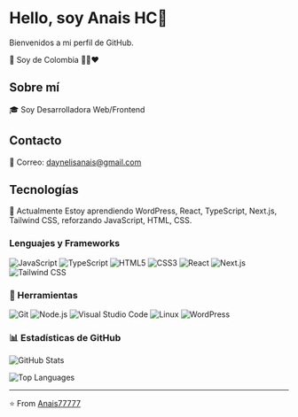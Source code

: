 # Hello, soy Anais HC👋

Bienvenidos a mi perfil de GitHub.

📍 Soy de Colombia 💛💙❤️

## Sobre mí

🎓 Soy Desarrolladora Web/Frontend

## Contacto

📧 Correo: [daynelisanais@gmail.com](mailto:daynelisanais@gmail.com)

<!--También podemos conectar a través de mi

[![LinkedIn](https://img.shields.io/badge/LinkedIn-%230077B5.svg?style=flat&logo=linkedin&logoColor=white)]()-->

## Tecnologías

🌱 Actualmente Estoy aprendiendo WordPress, React, TypeScript, Next.js, Tailwind CSS, reforzando JavaScript, HTML, CSS.

### Lenguajes y Frameworks

![JavaScript](https://img.shields.io/badge/JavaScript-%23323330.svg?style=flat&logo=javascript&logoColor=%23F7DF1E)
![TypeScript](https://img.shields.io/badge/TypeScript-%23007ACC.svg?style=flat&logo=typescript&logoColor=white)
![HTML5](https://img.shields.io/badge/HTML5-%23E34F26.svg?style=flat&logo=html5&logoColor=white)
![CSS3](https://img.shields.io/badge/CSS3-%231572B6.svg?style=flat&logo=css3&logoColor=white)
![React](https://img.shields.io/badge/React-%2320232a.svg?style=flat&logo=react&logoColor=%2361DAFB)
![Next.js](https://img.shields.io/badge/Next.js-000000?style=flat&logo=next.js&logoColor=white)
![Tailwind CSS](https://img.shields.io/badge/Tailwind_CSS-38B2AC?style=flat&logo=tailwind-css&logoColor=white)

### 🔧 Herramientas

![Git](https://img.shields.io/badge/Git-%23F05033.svg?style=flat&logo=git&logoColor=white)
![Node.js](https://img.shields.io/badge/Node.js-6DA55F?style=flat&logo=node.js&logoColor=white)
![Visual Studio Code](https://img.shields.io/badge/Visual%20Studio%20Code-0078d4.svg?style=flat&logo=visual-studio-code&logoColor=white)
![Linux](https://img.shields.io/badge/Linux-FCC624?style=flat&logo=linux&logoColor=black)
![WordPress](https://img.shields.io/badge/WordPress-%23117AC9.svg?style=flat&logo=wordpress&logoColor=white)

### 📊 Estadísticas de GitHub

![GitHub Stats](https://github-readme-stats.vercel.app/api?username=Anais77777&show_icons=true&theme=radical)

![Top Languages](https://github-readme-stats.vercel.app/api/top-langs/?username=Anais77777&layout=compact&theme=radical)

---

⭐️ From [Anais77777](https://github.com/Anais77777)
